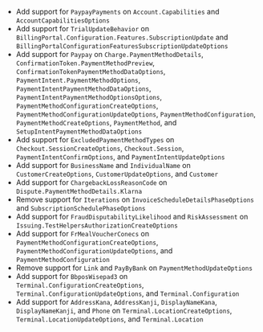 * Add support for `PaypayPayments` on `Account.Capabilities` and `AccountCapabilitiesOptions`
* Add support for `TrialUpdateBehavior` on `BillingPortal.Configuration.Features.SubscriptionUpdate` and `BillingPortalConfigurationFeaturesSubscriptionUpdateOptions`
* Add support for `Paypay` on `Charge.PaymentMethodDetails`, `ConfirmationToken.PaymentMethodPreview`, `ConfirmationTokenPaymentMethodDataOptions`, `PaymentIntent.PaymentMethodOptions`, `PaymentIntentPaymentMethodDataOptions`, `PaymentIntentPaymentMethodOptionsOptions`, `PaymentMethodConfigurationCreateOptions`, `PaymentMethodConfigurationUpdateOptions`, `PaymentMethodConfiguration`, `PaymentMethodCreateOptions`, `PaymentMethod`, and `SetupIntentPaymentMethodDataOptions`
* Add support for `ExcludedPaymentMethodTypes` on `Checkout.SessionCreateOptions`, `Checkout.Session`, `PaymentIntentConfirmOptions`, and `PaymentIntentUpdateOptions`
* Add support for `BusinessName` and `IndividualName` on `CustomerCreateOptions`, `CustomerUpdateOptions`, and `Customer`
* Add support for `ChargebackLossReasonCode` on `Dispute.PaymentMethodDetails.Klarna`
* Remove support for `Iterations` on `InvoiceScheduleDetailsPhaseOptions` and `SubscriptionSchedulePhaseOptions`
* Add support for `FraudDisputabilityLikelihood` and `RiskAssessment` on `Issuing.TestHelpersAuthorizationCreateOptions`
* Add support for `FrMealVoucherConecs` on `PaymentMethodConfigurationCreateOptions`, `PaymentMethodConfigurationUpdateOptions`, and `PaymentMethodConfiguration`
* Remove support for `Link` and `PayByBank` on `PaymentMethodUpdateOptions`
* Add support for `BbposWisepad3` on `Terminal.ConfigurationCreateOptions`, `Terminal.ConfigurationUpdateOptions`, and `Terminal.Configuration`
* Add support for `AddressKana`, `AddressKanji`, `DisplayNameKana`, `DisplayNameKanji`, and `Phone` on `Terminal.LocationCreateOptions`, `Terminal.LocationUpdateOptions`, and `Terminal.Location`